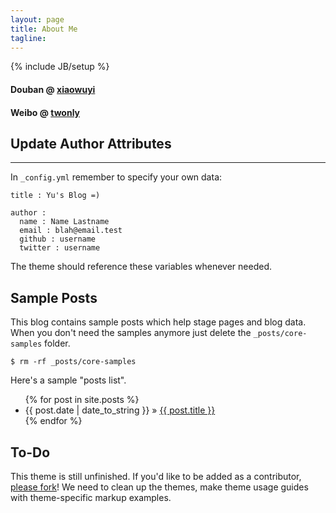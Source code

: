 ```yaml
---
layout: page
title: About Me
tagline: 
---
```

{% include JB/setup %}

#### Douban @ [xiaowuyi](http://www.douban.com/people/xiaowuyi/ "Douban Link")  
  
#### Weibo @ [twonly](http://www.weibo.com/twonly "Weibo Link")
  
## Update Author Attributes

- - -

In `_config.yml` remember to specify your own data:
    
    title : Yu's Blog =)
    
    author :
      name : Name Lastname
      email : blah@email.test
      github : username
      twitter : username

The theme should reference these variables whenever needed.
    
## Sample Posts

This blog contains sample posts which help stage pages and blog data.
When you don't need the samples anymore just delete the `_posts/core-samples` folder.

    $ rm -rf _posts/core-samples

Here's a sample "posts list".

<ul class="posts">
  {% for post in site.posts %}
    <li><span>{{ post.date | date_to_string }}</span> &raquo; <a href="{{ BASE_PATH }}{{ post.url }}">{{ post.title }}</a></li>
  {% endfor %}
</ul>

## To-Do

This theme is still unfinished. If you'd like to be added as a contributor, [please fork](http://github.com/plusjade/jekyll-bootstrap)!
We need to clean up the themes, make theme usage guides with theme-specific markup examples.


